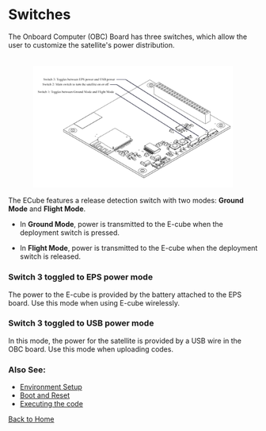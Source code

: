 # Switches

The Onboard Computer (OBC) Board has three switches, which allow the user to customize the satellite's power distribution.

<div style="text-align: center;"><img src="../../public/modesofoperation.png" title="On Board Computer" style="max-width: 80%; height: auto; width: 600px; margin-top: 20px;" /></div>

The ECube features a release detection switch with two modes: **Ground Mode** and **Flight Mode**.

- In **Ground Mode**, power is transmitted to the E-cube when the deployment switch is pressed.

- In **Flight Mode**, power is transmitted to the E-cube when the deployment switch is released.

### Switch 3 toggled to EPS power mode
The power to the E-cube is provided by the battery attached to the EPS board. Use this mode when using E-cube wirelessly. 

### Switch 3 toggled to USB power mode
In this mode, the power for the satellite is provided by a USB wire in the OBC board. Use this mode when uploading codes.

### Also See:

- [Environment Setup](/en/operationguide/environmentsetup.md)
- [Boot and Reset](/en/operationguide/bootnreset.md)
- [Executing the code](/en/operationguide/executingthecodes.md)

[Back to Home](./index.md)